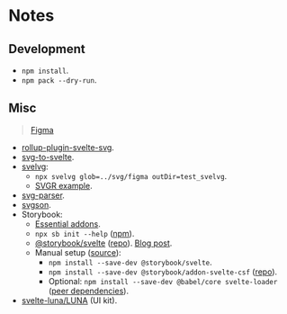 # Notes

## Development

- `npm install`.
- `npm pack --dry-run`.

## Misc

> [Figma](https://www.figma.com/file/jYuyViEcLz4fj2DE6AFLFP/svelte-logos?node-id=0%3A1)

- [rollup-plugin-svelte-svg](https://github.com/codefeathers/rollup-plugin-svelte-svg).
- [svg-to-svelte](https://github.com/metonym/svg-to-svelte).
- [svelvg](https://github.com/metonym/svelvg):
  - `npx svelvg glob=../svg/figma outDir=test_svelvg`.
  - [SVGR example](https://react-svgr.com/docs/what-is-svgr/).
- [svg-parser](https://www.npmjs.com/package/svg-parser).
- [svgson](https://www.npmjs.com/package/svgson).
- Storybook:
  - [Essential addons](https://storybook.js.org/docs/svelte/essentials/introduction).
  - `npx sb init --help` ([npm](https://www.npmjs.com/package/@storybook/cli)).
  - [@storybook/svelte](https://www.npmjs.com/package/@storybook/svelte) ([repo](https://github.com/storybookjs/storybook/tree/v6.4.9/app/svelte)). [Blog post](https://storybook.js.org/blog/storybook-for-svelte/).
  - Manual setup ([source](https://www.nuskin.com/static/design-components/?path=/info/design-components-getting-started--welcome-to-storybook)):
    - `npm install --save-dev @storybook/svelte`.
    - `npm install --save-dev @storybook/addon-svelte-csf` ([repo](https://github.com/storybookjs/addon-svelte-csf)).
    - Optional: `npm install --save-dev @babel/core svelte-loader` ([peer dependencies](https://github.com/storybookjs/storybook/blob/v6.4.9/app/svelte/package.json#L67)).
- [svelte-luna/LUNA](https://github.com/loskware/svelte-luna) (UI kit).
